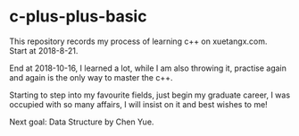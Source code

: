 # c-plus-plus-basic
This repository records my process of learning c++ on xuetangx.com.  
Start at 2018-8-21.

End at 2018-10-16, I learned a lot, while I am also throwing it, practise again and again is the only way to master the c++.

Starting to step into my favourite fields, just begin my graduate career, I was occupied with so many affairs, I will insist on it and best wishes to me!

Next goal: Data Structure by Chen Yue.
